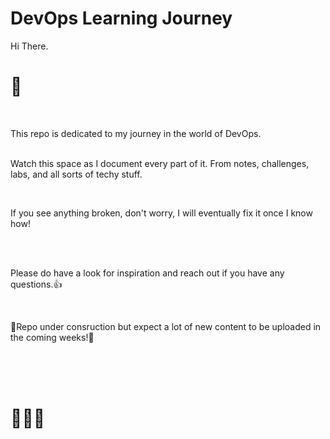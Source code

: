 # DevOps Learning Journey #


Hi There. <h1> 👋 </h1>

<br>

This repo is dedicated to my journey in the world of DevOps.\
<br>


Watch this space as I document every part of it. From notes, challenges, labs, and all sorts of techy stuff.

<br>

If you see anything broken, don't worry, I will eventually fix it once I know how!

<br>


<br>

Please do have a look for inspiration and reach out if you have any questions.👍


<br>

👷Repo under consruction but expect a lot of new content to be uploaded in the coming weeks!👷


<br>
<br>
<br>

<h1>🚧🚧🚧</h1>